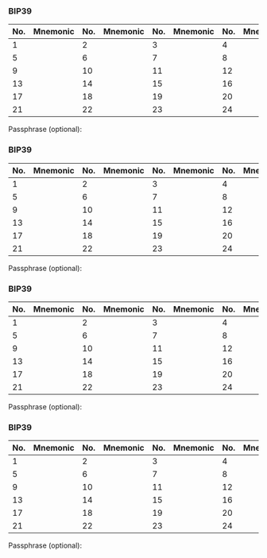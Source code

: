 ### BIP39 

| No.  | Mnemonic   | No.  | Mnemonic   | No.  | Mnemonic   | No.  | Mnemonic   |
| ---- | ---------- | ---- | ---------- | ---- | ---------- | ---- | ---------- |
| 1    |            | 2    |            | 3    |            | 4    |            |
| 5    |            | 6    |            | 7    |            | 8    |            |
| 9    |            | 10   |            | 11   |            | 12   |            |
| 13   |            | 14   |            | 15   |            | 16   |            |
| 17   |            | 18   |            | 19   |            | 20   |            |
| 21   |            | 22   |            | 23   |            | 24   |            |

Passphrase (optional): 

### BIP39 

| No.  | Mnemonic   | No.  | Mnemonic   | No.  | Mnemonic   | No.  | Mnemonic   |
| ---- | ---------- | ---- | ---------- | ---- | ---------- | ---- | ---------- |
| 1    |            | 2    |            | 3    |            | 4    |            |
| 5    |            | 6    |            | 7    |            | 8    |            |
| 9    |            | 10   |            | 11   |            | 12   |            |
| 13   |            | 14   |            | 15   |            | 16   |            |
| 17   |            | 18   |            | 19   |            | 20   |            |
| 21   |            | 22   |            | 23   |            | 24   |            |

Passphrase (optional): 

### BIP39 

| No.  | Mnemonic   | No.  | Mnemonic   | No.  | Mnemonic   | No.  | Mnemonic   |
| ---- | ---------- | ---- | ---------- | ---- | ---------- | ---- | ---------- |
| 1    |            | 2    |            | 3    |            | 4    |            |
| 5    |            | 6    |            | 7    |            | 8    |            |
| 9    |            | 10   |            | 11   |            | 12   |            |
| 13   |            | 14   |            | 15   |            | 16   |            |
| 17   |            | 18   |            | 19   |            | 20   |            |
| 21   |            | 22   |            | 23   |            | 24   |            |

Passphrase (optional): 

### BIP39 

| No.  | Mnemonic   | No.  | Mnemonic   | No.  | Mnemonic   | No.  | Mnemonic   |
| ---- | ---------- | ---- | ---------- | ---- | ---------- | ---- | ---------- |
| 1    |            | 2    |            | 3    |            | 4    |            |
| 5    |            | 6    |            | 7    |            | 8    |            |
| 9    |            | 10   |            | 11   |            | 12   |            |
| 13   |            | 14   |            | 15   |            | 16   |            |
| 17   |            | 18   |            | 19   |            | 20   |            |
| 21   |            | 22   |            | 23   |            | 24   |            |

Passphrase (optional): 
